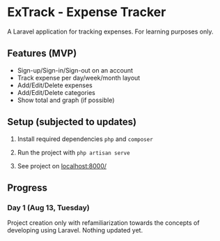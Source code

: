 # ExTrack - Expense Tracker

A Laravel application for tracking expenses. For learning purposes only.

## Features (MVP)

- Sign-up/Sign-in/Sign-out on an account
- Track expense per day/week/month layout
- Add/Edit/Delete expenses
- Add/Edit/Delete categories
- Show total and graph (if possible)

## Setup (subjected to updates)

1. Install required dependencies `php` and `composer`

2. Run the project with `php artisan serve`

3. See project on [localhost:8000/](localhost:8000/) 

## Progress

### Day 1 (Aug 13, Tuesday)

Project creation only with refamiliarization towards the concepts of developing
using Laravel. Nothing updated yet.
